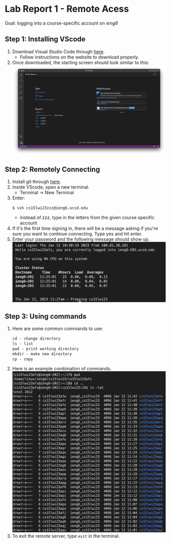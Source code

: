 # Lab Report 1 - Remote Acess
Goal: logging into a course-specific account on *ieng6*

## Step 1: Installing VScode
1. Download Visual Studio Code through [here](https://code.visualstudio.com/).
   * Follow instructions on the website to download properly.
3. Once downloaded, the starting screen should look similar to this:
   ![Image](VSCodeStartScreen.png)

## Step 2: Remotely Connecting
1. Install git through [here](https://git-scm.com/downloads).
2. Inside VScode, open a new terminal.
   * Terminal -> New Terminal
3. Enter: 
   ```
   $ ssh cs15lwi23zzz@ieng6.ucsd.edu
   ```
   * instead of zzz, type in the letters from the given course specific account
4. If it's the first time signing in, there will be a message asking if you're sure you want to continue connecting. Type yes and hit enter.
5. Enter your password and the following message should show up.
   ![Image](RemoteServerConnection.png)

## Step 3: Using commands
1. Here are some common commands to use:
   ```
   cd - change directory
   ls - list
   pwd - print working directory
   mkdir - make new directory
   cp - copy
   ```
2. Here is an example combination of commands.
   ![Image](ExampleCommands.png)
3. To exit the remote server, type ```exit``` in the terminal.


 
   
